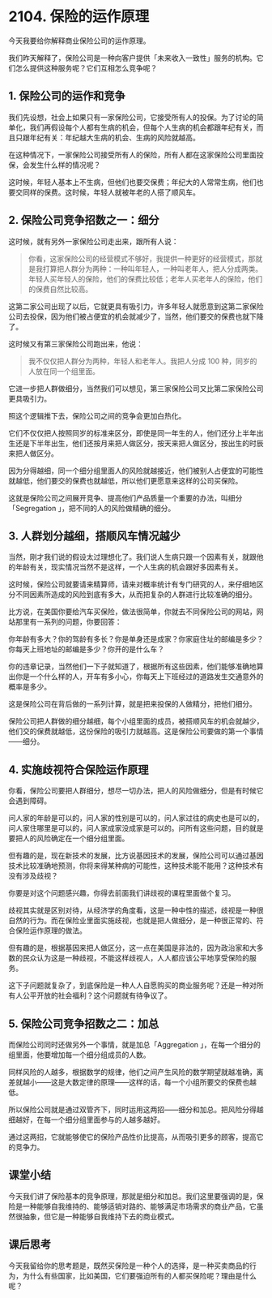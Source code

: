 # 2104. 保险的运作原理
今天我要给你解释商业保险公司的运作原理。

我们昨天解释了，保险公司是一种向客户提供「未来收入一致性」服务的机构。它们怎么提供这种服务呢？它们互相怎么竞争呢？

## 1. 保险公司的运作和竞争
我们先设想，社会上如果只有一家保险公司，它接受所有人的投保。为了讨论的简单化，我们再假设每个人都有生病的机会，但每个人生病的机会都跟年纪有关，而且只跟年纪有关：年纪越大生病的机会、生病的风险就越高。

在这种情况下，一家保险公司接受所有人的保险，所有人都在这家保险公司里面投保，会发生什么样的情况呢？

这时候，年轻人基本上不生病，但他们也要交保费；年纪大的人常常生病，他们也要交同样的保费。这时候，年轻人就被年老的人搭了顺风车。

## 2. 保险公司竞争招数之一：细分
这时候，就有另外一家保险公司走出来，跟所有人说：

> 你看，这家保险公司的经营模式不够好，我提供一种更好的经营模式，那就是我打算把人群分为两种：一种叫年轻人，一种叫老年人，把人分成两类。年轻人买年轻人的保险，他们的保费比较低；老年人买老年人的保险，他们的保费自然比较高。

这第二家公司出现了以后，它就更具有吸引力，许多年轻人就愿意到这第二家保险公司去投保，因为他们被占便宜的机会就减少了，当然，他们要交的保费也就下降了。

这时候又有第三家保险公司跑出来，他说：

> 我不仅仅把人群分为两种，年轻人和老年人。我把人分成 100 种，同岁的人放在同一个组里面。

它进一步把人群做细分，当然我们可以想见，第三家保险公司又比第二家保险公司更具吸引力。 

照这个逻辑推下去，保险公司之间的竞争会更加白热化。

它们不仅仅把人按照同岁的标准来区分，即使是同一年生的人，他们还分上半年出生还是下半年出生，他们还按月来把人做区分，按天来把人做区分，按出生的时辰来把人做区分。

因为分得越细，同一个细分组里面人的风险就越接近，他们被别人占便宜的可能性就越低，他们要交的保费也就越低，所以他们更愿意来这样的公司买保险。

这就是保险公司之间展开竞争、提高他们产品质量一个重要的办法，叫细分「Segregation 」，把不同的人的风险做精确的细分。
 
## 3. 人群划分越细，搭顺风车情况越少
当然，刚才我们说的假设太过理想化了。我们说人生病只跟一个因素有关，就跟他的年龄有关，现实情况当然不是这样，一个人生病的机会跟好多因素有关。

这时候，保险公司就要请来精算师，请来对概率统计有专门研究的人，来仔细地区分不同因素所造成的风险到底有多大，从而把复杂的人群进行比较准确的细分。

比方说，在美国你要给汽车买保险，做法很简单，你就去不同保险公司的网站，网站那里有一系列的问题，你要回答：

你年龄有多大？你的驾龄有多长？你是单身还是成家？你家庭住址的邮编是多少？你每天上班地址的邮编是多少？你开的是什么车？

你的违章记录，当然他们一下子就知道了，根据所有这些因素，他们能够准确地算出你是一个什么样的人，开车有多小心，你每天上下班经过的道路发生交通意外的概率是多少。 

这是保险公司在背后做的一系列计算，就是把来投保的人做精分，把他们细分。

保险公司把人群做的细分越细，每个小组里面的成员，被搭顺风车的机会就越少，他们交的保费就越低，这份保险的吸引力就越高。这是保险公司要做的第一个事情——细分。

## 4. 实施歧视符合保险运作原理
你看，保险公司要把人群细分，想尽一切办法，把人的风险做细分，但是有时候它会遇到障碍。

问人家的年龄是可以的，问人家的性别是可以的，问人家过往的病史也是可以的，问人家住哪里是可以的，问人家成家没成家是可以的。问所有这些问题，目的就是要把人的风险确定在一个细分组里面。

但有趣的是，现在新技术的发展，比方说基因技术的发展，保险公司可以通过基因技术比较准确地预测，你将来得某种病的可能性，这种技术能不能用？这种技术有没有涉及歧视？

你要是对这个问题感兴趣，你得去前面我们讲歧视的课程里面做个复习。

歧视其实就是区别对待，从经济学的角度看，这是一种中性的描述，歧视是一种很自然的行为。而在保险业里面实施歧视，也就是把人做细分，是一种很正常的、符合保险运作原理的做法。

但有趣的是，根据基因来把人做区分，这一点在美国是非法的，因为政治家和大多数的民众认为这是一种歧视，不能这样歧视人，人人都应该公平地享受保险的服务。

这下子问题就复杂了，到底保险是一种人人自愿购买的商业服务呢？还是一种对所有人公平开放的社会福利？这个问题就有待争议了。

## 5. 保险公司竞争招数之二：加总
而保险公司同时还做另外一个事情，就是加总「Aggregation 」，在每一个细分的组里面，他要增加每一个细分组成员的人数。

同样风险的人越多，根据数学的规律，他们之间产生风险的数学期望就越准确，离差就越小——这是大数定律的原理——这样的话，每一个小组所要交的保费也越低。

所以保险公司就是通过双管齐下，同时运用这两招——细分和加总。把风险分得越细越好，在每一个细分组里面参与的人越多越好。

通过这两招，它就能够使它的保险产品性价比提高，从而吸引更多的顾客，提高它的竞争力。

## 课堂小结
今天我们讲了保险基本的竞争原理，那就是细分和加总。我们这里要强调的是，保险是一种能够自我维持的、能够适销对路的、能够满足市场需求的商业产品，它虽然很抽象，但它是一种能够自我维持下去的商业模式。 
## 课后思考
今天我留给你的思考题是，既然买保险是一种个人的选择，是一种买卖商品的行为，为什么有些国家，比如美国，它们要强迫所有的人都买保险呢？理由是什么呢？